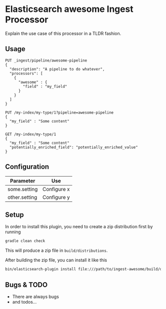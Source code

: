 # Elasticsearch awesome Ingest Processor

Explain the use case of this processor in a TLDR fashion.

## Usage


```
PUT _ingest/pipeline/awesome-pipeline
{
  "description": "A pipeline to do whatever",
  "processors": [
    {
      "awesome" : {
        "field" : "my_field"
      }
    }
  ]
}

PUT /my-index/my-type/1?pipeline=awesome-pipeline
{
  "my_field" : "Some content"
}

GET /my-index/my-type/1
{
  "my_field" : "Some content"
  "potentially_enriched_field": "potentially_enriched_value"
}
```

## Configuration

| Parameter | Use |
| --- | --- |
| some.setting   | Configure x |
| other.setting  | Configure y |

## Setup

In order to install this plugin, you need to create a zip distribution first by running

```bash
gradle clean check
```

This will produce a zip file in `build/distributions`.

After building the zip file, you can install it like this

```bash
bin/elasticsearch-plugin install file:///path/to/ingest-awesome/build/distribution/ingest-awesome-0.0.1-SNAPSHOT.zip
```

## Bugs & TODO

* There are always bugs
* and todos...

